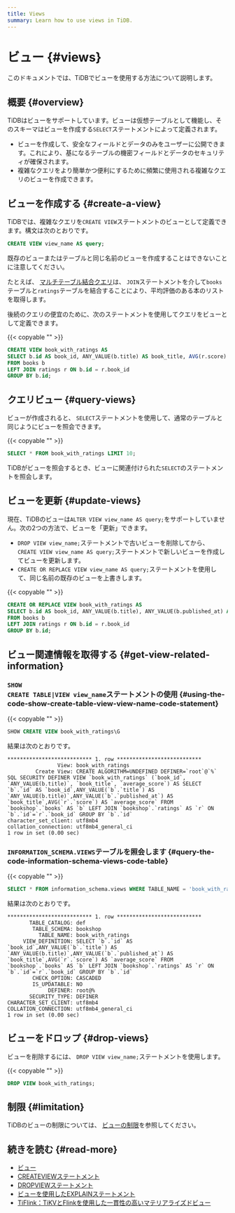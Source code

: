 ```yaml
---
title: Views
summary: Learn how to use views in TiDB.
---
```


# ビュー {#views}

このドキュメントでは、TiDBでビューを使用する方法について説明します。

## 概要 {#overview}

TiDBはビューをサポートしています。ビューは仮想テーブルとして機能し、そのスキーマはビューを作成する`SELECT`ステートメントによって定義されます。

-   ビューを作成して、安全なフィールドとデータのみをユーザーに公開できます。これにより、基になるテーブルの機密フィールドとデータのセキュリティが確保されます。
-   複雑なクエリをより簡単かつ便利にするために頻繁に使用される複雑なクエリのビューを作成できます。

## ビューを作成する {#create-a-view}

TiDBでは、複雑なクエリを`CREATE VIEW`ステートメントのビューとして定義できます。構文は次のとおりです。

```sql
CREATE VIEW view_name AS query;
```

既存のビューまたはテーブルと同じ名前のビューを作成することはできないことに注意してください。

たとえば、 [マルチテーブル結合クエリ](/develop/dev-guide-join-tables.md)は、 `JOIN`ステートメントを介して`books`テーブルと`ratings`テーブルを結合することにより、平均評価のある本のリストを取得します。

後続のクエリの便宜のために、次のステートメントを使用してクエリをビューとして定義できます。

{{< copyable "" >}}

```sql
CREATE VIEW book_with_ratings AS
SELECT b.id AS book_id, ANY_VALUE(b.title) AS book_title, AVG(r.score) AS average_score
FROM books b
LEFT JOIN ratings r ON b.id = r.book_id
GROUP BY b.id;
```

## クエリビュー {#query-views}

ビューが作成されると、 `SELECT`ステートメントを使用して、通常のテーブルと同じようにビューを照会できます。

{{< copyable "" >}}

```sql
SELECT * FROM book_with_ratings LIMIT 10;
```

TiDBがビューを照会するとき、ビューに関連付けられた`SELECT`のステートメントを照会します。

## ビューを更新 {#update-views}

現在、TiDBのビューは`ALTER VIEW view_name AS query;`をサポートしていません。次の2つの方法で、ビューを「更新」できます。

-   `DROP VIEW view_name;`ステートメントで古いビューを削除してから、 `CREATE VIEW view_name AS query;`ステートメントで新しいビューを作成してビューを更新します。
-   `CREATE OR REPLACE VIEW view_name AS query;`ステートメントを使用して、同じ名前の既存のビューを上書きします。

{{< copyable "" >}}

```sql
CREATE OR REPLACE VIEW book_with_ratings AS
SELECT b.id AS book_id, ANY_VALUE(b.title), ANY_VALUE(b.published_at) AS book_title, AVG(r.score) AS average_score
FROM books b
LEFT JOIN ratings r ON b.id = r.book_id
GROUP BY b.id;
```

## ビュー関連情報を取得する {#get-view-related-information}

### <code>SHOW CREATE TABLE|VIEW view_name</code>ステートメントの使用 {#using-the-code-show-create-table-view-view-name-code-statement}

{{< copyable "" >}}

```sql
SHOW CREATE VIEW book_with_ratings\G
```

結果は次のとおりです。

```
*************************** 1. row ***************************
                View: book_with_ratings
         Create View: CREATE ALGORITHM=UNDEFINED DEFINER=`root`@`%` SQL SECURITY DEFINER VIEW `book_with_ratings` (`book_id`, `ANY_VALUE(b.title)`, `book_title`, `average_score`) AS SELECT `b`.`id` AS `book_id`,ANY_VALUE(`b`.`title`) AS `ANY_VALUE(b.title)`,ANY_VALUE(`b`.`published_at`) AS `book_title`,AVG(`r`.`score`) AS `average_score` FROM `bookshop`.`books` AS `b` LEFT JOIN `bookshop`.`ratings` AS `r` ON `b`.`id`=`r`.`book_id` GROUP BY `b`.`id`
character_set_client: utf8mb4
collation_connection: utf8mb4_general_ci
1 row in set (0.00 sec)
```

### <code>INFORMATION_SCHEMA.VIEWS</code>テーブルを照会します {#query-the-code-information-schema-views-code-table}

{{< copyable "" >}}

```sql
SELECT * FROM information_schema.views WHERE TABLE_NAME = 'book_with_ratings'\G
```

結果は次のとおりです。

```
*************************** 1. row ***************************
       TABLE_CATALOG: def
        TABLE_SCHEMA: bookshop
          TABLE_NAME: book_with_ratings
     VIEW_DEFINITION: SELECT `b`.`id` AS `book_id`,ANY_VALUE(`b`.`title`) AS `ANY_VALUE(b.title)`,ANY_VALUE(`b`.`published_at`) AS `book_title`,AVG(`r`.`score`) AS `average_score` FROM `bookshop`.`books` AS `b` LEFT JOIN `bookshop`.`ratings` AS `r` ON `b`.`id`=`r`.`book_id` GROUP BY `b`.`id`
        CHECK_OPTION: CASCADED
        IS_UPDATABLE: NO
             DEFINER: root@%
       SECURITY_TYPE: DEFINER
CHARACTER_SET_CLIENT: utf8mb4
COLLATION_CONNECTION: utf8mb4_general_ci
1 row in set (0.00 sec)
```

## ビューをドロップ {#drop-views}

ビューを削除するには、 `DROP VIEW view_name;`ステートメントを使用します。

{{< copyable "" >}}

```sql
DROP VIEW book_with_ratings;
```

## 制限 {#limitation}

TiDBのビューの制限については、 [ビューの制限](/views.md#limitations)を参照してください。

## 続きを読む {#read-more}

-   [ビュー](/views.md)
-   [CREATEVIEWステートメント](/sql-statements/sql-statement-create-view.md)
-   [DROPVIEWステートメント](/sql-statements/sql-statement-drop-view.md)
-   [ビューを使用したEXPLAINステートメント](/explain-views.md)
-   [TiFlink：TiKVとFlinkを使用した一貫性の高いマテリアライズドビュー](https://github.com/tiflink/tiflink)
